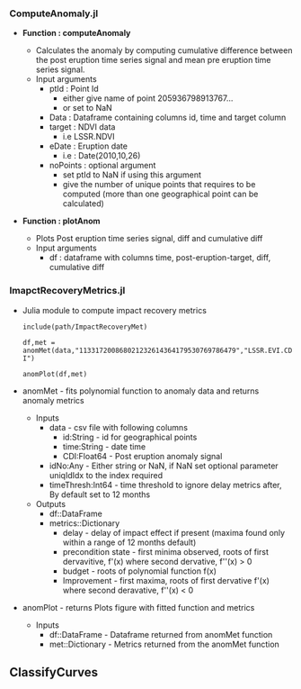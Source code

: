 ### ComputeAnomaly.jl
* **Function : computeAnomaly**
  * Calculates the anomaly by computing cumulative difference between the post eruption time series signal and mean pre eruption time series signal.
  * Input arguments
    * ptId : Point Id
        * either give name of point 205936798913767...
        * or set to NaN
    * Data : Dataframe containing columns id, time and target column
    * target : NDVI data
        * i.e LSSR.NDVI
    * eDate : Eruption date
        * i.e : Date(2010,10,26)
    * noPoints : optional argument
        * set ptId to NaN if using this argument
        * give the number of unique points that requires to be computed (more than one geographical point can be calculated)

* **Function : plotAnom**
  * Plots Post eruption time series signal, diff and cumulative diff
  * Input arguments
    * df : dataframe with columns time, post-eruption-target, diff, cumulative diff

### ImapctRecoveryMetrics.jl 
* Julia module to compute impact recovery metrics

  `include(path/ImpactRecoveryMet)`
  
  `df,met = anomMet(data,"113317200868021232614364179530769786479","LSSR.EVI.CDI")`
  
  `anomPlot(df,met)`
  
* anomMet - fits polynomial function to anomaly data and returns anomaly metrics
  * Inputs
    * data - csv file with following columns
      * id:String - id for geographical points
      * time:String - date time 
      * CDI:Float64 - Post eruption anomaly signal
    * idNo:Any - Either string or NaN, if NaN set optional parameter uniqIdIdx to the index required
    * timeThresh:Int64 - time threshold to ignore delay metrics after, By default set to 12 months
  * Outputs
    * df::DataFrame
    * metrics::Dictionary
      * delay - delay of impact effect if present (maxima found only within a range of 12 months default)
      * precondition state - first minima observed, roots of first dervavitive, f'(x) where second dervative, f''(x) > 0  
      * budget - roots of polynomial function f(x)
      * Improvement - first maxima, roots of first dervative f'(x) where second deravative, f''(x) < 0
    
* anomPlot - returns Plots figure with fitted function and metrics
  * Inputs
    * df::DataFrame - Dataframe returned from anomMet function
    * met::Dictionary - Metrics returned from the anomMet function

## ClassifyCurves

